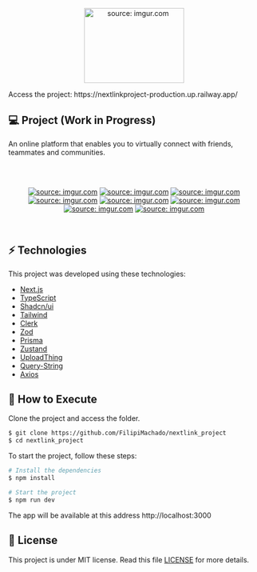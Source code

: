 <p align="center">
  <a href="https://i.imgur.com/1dWRMd1.png"><img src="https://i.imgur.com/1dWRMd1.png" style="width: 200px; height: 150px;" title="source: imgur.com" /></a>
</p>

<p>Access the project: https://nextlinkproject-production.up.railway.app/</p>

## 💻 Project (Work in Progress)

An online platform that enables you to virtually connect with friends, teammates and communities.

<br>
<br>

<p align="center">
  <a href="https://i.imgur.com/exc2Y0n.png"><img src="https://i.imgur.com/exc2Y0n.png" title="source: imgur.com" /></a>
  <a href="https://i.imgur.com/oxxbJb7.png"><img src="https://i.imgur.com/oxxbJb7.png" title="source: imgur.com" /></a>
  <a href="https://i.imgur.com/8nMwr1s.png"><img src="https://i.imgur.com/8nMwr1s.png" title="source: imgur.com" /></a>
  <a href="https://i.imgur.com/5PLky01.png"><img src="https://i.imgur.com/5PLky01.png" title="source: imgur.com" /></a>
  <a href="https://i.imgur.com/acBqrK0.png"><img src="https://i.imgur.com/acBqrK0.png" title="source: imgur.com" /></a>
  <a href="https://i.imgur.com/vdvjNQA.png"><img src="https://i.imgur.com/vdvjNQA.png" title="source: imgur.com" /></a>
  <a href="https://i.imgur.com/nbuxnAX.png"><img src="https://i.imgur.com/nbuxnAX.png" title="source: imgur.com" /></a>
  <a href="https://i.imgur.com/N3vfnKn.png"><img src="https://i.imgur.com/N3vfnKn.png" title="source: imgur.com" /></a>
</p>

<br>

## ⚡ Technologies

This project was developed using these technologies:

- [Next.js](https://nextjs.org/)
- [TypeScript](https://www.typescriptlang.org/)
- [Shadcn/ui](https://ui.shadcn.com/)
- [Tailwind](https://tailwindcss.com/)
- [Clerk](https://clerk.com/)
- [Zod](https://zod.dev/)
- [Prisma](https://www.prisma.io/)
- [Zustand](https://github.com/pmndrs/zustand)
- [UploadThing](https://uploadthing.com/)
- [Query-String](https://www.npmjs.com/package/query-string)
- [Axios](https://axios-http.com/)

## 🚀 How to Execute

Clone the project and access the folder.

```bash
$ git clone https://github.com/FilipiMachado/nextlink_project
$ cd nextlink_project
```

To start the project, follow these steps:
```bash
# Install the dependencies
$ npm install

# Start the project
$ npm run dev
```
The app will be available at this address http://localhost:3000

## 📝 License

This project is under MIT license. Read this file [LICENSE](LICENSE.md) for more details.
